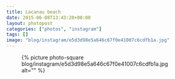 ```yaml
---
title: Lacanau beach
date: 2015-06-08T13:43:20+00:00
layout: photopost
categories: ["photos", "instagram"]
tags: []
image: "blog/instagram/e5d3d98e5a646c67f0e41007c6cdfb1a.jpg"
---
```


<figure class="photo photo--square">
  {% picture photo-square blog/instagram/e5d3d98e5a646c67f0e41007c6cdfb1a.jpg alt="" %}
</figure>


